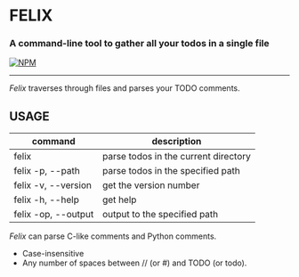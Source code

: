 # FELIX

### A command-line tool to gather all your todos in a single file

[![NPM](https://nodei.co/npm/felixx.png)](https://npmjs.org/package/felixx)

---

_Felix_ traverses through files and parses your TODO comments.

## USAGE

| command                             | description                          |
|-------------------------------------|--------------------------------------|
| felix                               | parse todos in the current directory |
| felix -p, --path <relative-path>    | parse todos in the specified path    |
| felix -v, --version                 | get the version number               |
| felix -h, --help                    | get help                             |
| felix -op, --output <relative-path> | output to the specified path         |


_Felix_ can parse C-like comments and Python comments.

-   Case-insensitive
-   Any number of spaces between // (or #) and TODO (or todo).
